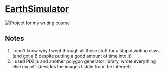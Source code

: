 # [EarthSimulator](https://cc.yuu.studio)
![Project for my writing course](https://i.imgur.com/9ngFgE0.jpg)
## Notes
1. I don't know why I went through all these stuff for a stupid writing class (and got a B despite putting a good amount of time into it)
2. I used PIXI.js and another polygon generator library, wrote everything else myself. (besides the images I stole from the Internet)
